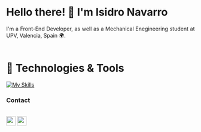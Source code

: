 # Hello there! 👋 I'm Isidro Navarro
<div align="justify">
I'm a Front-End Developer, as well as a Mechanical Enegineering student at UPV, Valencia, Spain 🌍.
</div>
<br/>

# 🔧 Technologies & Tools
[![My Skills](https://skillicons.dev/icons?i=html,css,js,react,tailwind,jest,git)](https://skillicons.dev)
<br/>

### Contact
<br/><a href="https://www.linkedin.com/in/isidro-navarro-oporto"><img src="https://img.shields.io/badge/linkedin-%230077B5.svg?&style=for-the-badge&logo=linkedin&logoColor=white" height=25></a>
<a href="mailto:isinavarrooporto@gmail.com"><img src="https://img.shields.io/badge/Gmail-D14836?style=for-the-badge&logo=gmail&logoColor=white" height=25></a>
